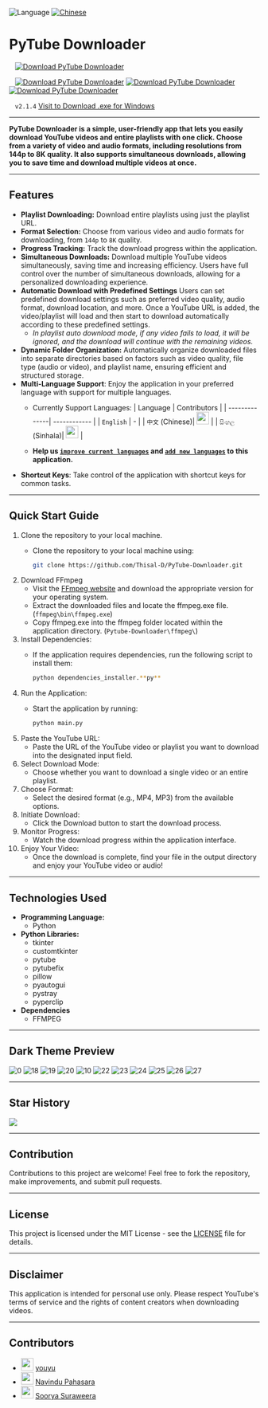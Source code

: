 ![Language](https://img.shields.io/badge/Language-English-blue) [![Chinese](https://img.shields.io/badge/Language-中文-red)](README_zh.md)

# PyTube Downloader 

&nbsp; &nbsp;[![Download PyTube Downloader](https://a.fsdn.com/con/app/sf-download-button)](https://sourceforge.net/projects/pytube-downloader/files/latest/download)

&nbsp; &nbsp;[![Download PyTube Downloader](https://img.shields.io/sourceforge/dm/pytube-downloader.svg)](https://sourceforge.net/projects/pytube-downloader/files/latest/download) [![Download PyTube Downloader](https://img.shields.io/sourceforge/dw/pytube-downloader.svg)](https://sourceforge.net/projects/pytube-downloader/files/latest/download) [![Download PyTube Downloader](https://img.shields.io/sourceforge/dt/pytube-downloader.svg)](https://sourceforge.net/projects/pytube-downloader/files/latest/download)

&nbsp; &nbsp;`v2.1.4` [Visit to Download .exe for Windows](https://sourceforge.net/p/pytube-downloader)

---


**PyTube Downloader is a simple, user-friendly app that lets you easily download YouTube videos and entire playlists with one click. Choose from a variety of video and audio formats, including resolutions from 144p to 8K quality. It also supports simultaneous downloads, allowing you to save time and download multiple videos at once.**

---

## Features

- **Playlist Downloading:** Download entire playlists using just the playlist URL.
- **Format Selection:** Choose from various video and audio formats for downloading, from `144p` to `8K` quality.
- **Progress Tracking:** Track the download progress within the application.
- **Simultaneous Downloads:** Download multiple YouTube videos simultaneously, saving time and increasing efficiency. Users have full control over the number of simultaneous downloads, allowing for a personalized downloading experience.
- **Automatic Download with Predefined Settings** Users can set predefined download settings such as preferred video quality, audio format, download location, and more. Once a YouTube URL is added, the video/playlist will load and then start to download automatically according to these predefined settings.
  - *In playlist auto download mode, if any video fails to load, it will be ignored, and the download will continue with the remaining videos.*
- **Dynamic Folder Organization:** Automatically organize downloaded files into separate directories based on factors such as video quality, file type (audio or video), and playlist name, ensuring efficient and structured storage.
- **Multi-Language Support**: Enjoy the application in your preferred language with support for multiple languages.
  - Currently Support Languages:
    | Language      | Contributors |
    | --------------| ------------ |
    | `English`       | -            |
    | `中文` (Chinese)| [<img src="https://github.com/childeyouyu.png?size=25" width="25">](https://github.com/childeyouyu) |
    | `සිංහල` (Sinhala)| [<img src="https://github.com/Navindu21.png?size=25" width="25">](https://github.com/Navindu21) |

  -  **Help us [``improve current languages``](LANGUAGE_CONTRIBUTION_GUIDE_en.md/#improve-current-language-issues) and [``add new languages``](LANGUAGE_CONTRIBUTION_GUIDE_en.md/#adding-a-new-language) to this application.** 
- **Shortcut Keys**: Take control of the application with  shortcut keys for common tasks.
---

## Quick Start Guide

1. Clone the repository to your local machine.
    - Clone the repository to your local machine using:  
      
        ```bash
        git clone https://github.com/Thisal-D/PyTube-Downloader.git
        ```
2. Download FFmpeg
    - Visit the [FFmpeg website](https://ffmpeg.org/download.html) and download the appropriate version for your operating system.
    - Extract the downloaded files and locate the ffmpeg.exe file. (`ffmpeg\bin\ffmpeg.exe`)
    - Copy ffmpeg.exe into the ffmpeg folder located within the application directory. (`Pytube-Downloader\ffmpeg\`)
3. Install Dependencies:
    - If the application requires dependencies, run the following script to install them:
     
      ```bash
      python dependencies_installer.**py**
      ```
4. Run the Application:
    - Start the application by running:
      
       ```bash
       python main.py
       ```
5. Paste the YouTube URL:
    - Paste the URL of the YouTube video or playlist you want to download into the designated input field.
6. Select Download Mode:
    - Choose whether you want to download a single video or an entire playlist.
7. Choose Format:
    - Select the desired format (e.g., MP4, MP3) from the available options.
8. Initiate Download:
    - Click the Download button to start the download process.
9. Monitor Progress:
    - Watch the download progress within the application interface.
10. Enjoy Your Video:
    - Once the download is complete, find your file in the output directory and enjoy your YouTube video or audio!

---

## Technologies Used

- **Programming Language:** 
  - Python
- **Python Libraries:** 
  - tkinter
  - customtkinter
  - pytube
  - pytubefix
  - pillow
  - pyautogui
  - pystray
  - pyperclip
- **Dependencies**
  - FFMPEG

---

## Dark Theme Preview 

![0](https://github.com/Thisal-D/PyTube-Downloader/assets/93121062/b2079262-0d1c-4bd0-9b33-7cc16c9173ce)
![18](https://github.com/Thisal-D/PyTube-Downloader/assets/93121062/e57acd23-cbdc-446e-86ed-b5d08f5ce9e1)
![19](https://github.com/Thisal-D/PyTube-Downloader/assets/93121062/fbf086cb-e90c-499e-b63e-9f8a9515c014)
![20](https://github.com/Thisal-D/PyTube-Downloader/assets/93121062/6622a7d4-7b23-41b6-abba-4d55ff2d58cd)
![10](https://github.com/Thisal-D/PyTube-Downloader/assets/93121062/45a9ff9f-dc56-49a5-b4e0-576e8299a609)
![22](https://github.com/Thisal-D/PyTube-Downloader/assets/93121062/ea13e3c1-3397-4af7-ba8e-09cdc0f0eda5)
![23](https://github.com/Thisal-D/PyTube-Downloader/assets/93121062/7a8a00f2-6165-4379-8316-51d90b3e0747)
![24](https://github.com/Thisal-D/PyTube-Downloader/assets/93121062/53ce24af-6224-4d7b-b1a4-3a52b436ec0d)
![25](https://github.com/Thisal-D/PyTube-Downloader/assets/93121062/501763ad-e30f-4916-9a66-f9b8a80f2052)
![26](https://github.com/Thisal-D/PyTube-Downloader/assets/93121062/a7d2ca37-289b-41f4-b01f-21cc915f7e0a)
![27](https://github.com/Thisal-D/PyTube-Downloader/assets/93121062/1f8b6280-4bd3-469e-aace-12ddc1d645b8)

---

## Star History

<picture> 
    <source media="(prefers-color-scheme: dark)" srcset="https://api.star-history.com/svg?repos=Thisal-D/PyTube-Downloader&type=Date&theme=dark"> 
    <img src="https://api.star-history.com/svg?repos=Thisal-D/PyTube-Downloader&type=Date&theme=light" > 
</picture> 

---

## Contribution

Contributions to this project are welcome! Feel free to fork the repository, make improvements, and submit pull requests.

---

## License

This project is licensed under the MIT License - see the [LICENSE](LICENSE) file for details.

---

## Disclaimer

This application is intended for personal use only. Please respect YouTube's terms of service and the rights of content creators when downloading videos.

---

## Contributors


- [<img src="https://github.com/childeyouyu.png?size=25" width="25">](https://github.com/childeyouyu) [youyu](https://github.com/childeyouyu)
- [<img src="https://github.com/Navindu21.png?size=25" width="25">](https://github.com/Navindu21) [Navindu Pahasara](https://github.com/Navindu21)
- [<img src="https://github.com/sooryasuraweera.png?size=25" width="25">](https://github.com/sooryasuraweera) [Soorya Suraweera](https://github.com/sooryasuraweera)